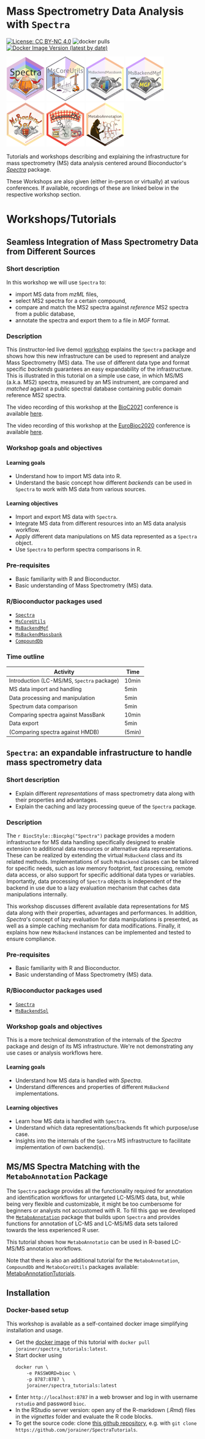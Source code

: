 # Mass Spectrometry Data Analysis with `Spectra`

[![License: CC BY-NC 4.0](https://img.shields.io/badge/License-CC%20BY--NC%204.0-lightgrey.svg)](https://creativecommons.org/licenses/by-nc/4.0/)
![docker pulls](https://img.shields.io/docker/pulls/jorainer/spectra_tutorials)
[![Docker Image Version (latest by date)](https://img.shields.io/docker/v/jorainer/spectra_tutorials?label=docker%20image)](https://hub.docker.com/repository/docker/jorainer/spectra_tutorials)

![Spectra](man/figures/Spectra-rainbow.png)
![MsCoreUtils](man/figures/MsCoreUtils.png)
![MsBackendMassbank](man/figures/MsBackendMassbank.png)
![MsBackendMgf](man/figures/MsBackendMgf.png)
![MsBackendSql](man/figures/MsBackendSql.png)
![CompoundDb](man/figures/CompoundDb.png)
![MetaboAnnotation](man/figures/MetaboAnnotation.png)

Tutorials and workshops describing and explaining the infrastructure for mass
spectrometry (MS) data analysis centered around Bioconductor's
[*Spectra*](https://bioconductor.org/packages/Spectra) package.

These Workshops are also given (either in-person or virtually) at various
conferences. If available, recordings of these are linked below in the
respective workshop section.


# Workshops/Tutorials

## Seamless Integration of Mass Spectrometry Data from Different Sources

### Short description

In this workshop we will use `Spectra` to:

- import MS data from *mzML* files,
- select MS2 spectra for a certain compound,
- compare and match the MS2 spectra against *reference* MS2 spectra from a
  public database,
- annotate the spectra and export them to a file in *MGF* format.


### Description

This (instructor-led live demo)
[workshop](https://jorainer.github.io/SpectraTutorials/articles/analyzing-MS-data-from-different-sources-with-Spectra.html)
explains the `Spectra` package and shows how this new infrastructure can be used
to represent and analyze Mass Spectrometry (MS) data. The use of different data
type and format specific *backends* guarantees an easy expandability of the
infrastructure. This is illustrated in this tutorial on a simple use case, in
which MS/MS (a.k.a. MS2) spectra, measured by an MS instrument, are compared and
*matched* against a public spectral database containing public domain reference
MS2 spectra.

The video recording of this workshop at the
[BioC2021](https://bioc2021.bioconductor.org/) conference is available
[here](https://youtu.be/CNvqlK3Wgx4).

The video recording of this workshop at the
[EuroBioc2020](https://eurobioc2020.bioconductor.org/) conference is available
[here](https://www.youtube.com/watch?v=W6JISCrAtk0).


### Workshop goals and objectives

#### Learning goals

- Understand how to import MS data into R.
- Understand the basic concept how different *backends* can be used in `Spectra`
  to work with MS data from various sources.

#### Learning objectives

- Import and export MS data with `Spectra`.
- Integrate MS data from different resources into an MS data analysis workflow.
- Apply different data manipulations on MS data represented as a `Spectra`
  object.
- Use `Spectra` to perform spectra comparisons in R.


### Pre-requisites

- Basic familiarity with R and Bioconductor.
- Basic understanding of Mass Spectrometry (MS) data.

### R/Bioconductor packages used

- [`Spectra`](https://bioconductor.org/packages/Spectra)
- [`MsCoreUtils`](https://bioconductor.org/packages/MsCoreUtils)
- [`MsBackendMgf`](https://bioconductor.org/packages/MsBackendMgf)
- [`MsBackendMassbank`](https://bioconductor.org/packages/MsBackendMassbank)
- [`CompoundDb`](https://bioconductor.org/packages/CompoundDb)

### Time outline

| Activity                                   | Time  |
|--------------------------------------------|-------|
| Introduction (LC-MS/MS, `Spectra` package) | 10min |
| MS data import and handling                | 5min  |
| Data processing and manipulation           | 5min  |
| Spectrum data comparison                   | 5min  |
| Comparing spectra against MassBank         | 10min |
| Data export                                | 5min  |
| (Comparing spectra against HMDB)           | (5min)|


## `Spectra`: an expandable infrastructure to handle mass spectrometry data

### Short description

- Explain different *representations* of mass spectrometry data along with their
  properties and advantages.
- Explain the caching and lazy processing queue of the `Spectra` package.


### Description

The `r BiocStyle::Biocpkg("Spectra")` package provides a modern infrastructure
for MS data handling specifically designed to enable extension to additional
data resources or alternative data representations. These can be realized by
extending the virtual `MsBackend` class and its related methods. Implementations
of such `MsBackend` classes can be tailored for specific needs, such as low
memory footprint, fast processing, remote data access, or also support for
specific additional data types or variables. Importantly, data processing of
`Spectra` objects is independent of the backend in use due to a lazy evaluation
mechanism that caches data manipulations internally.

This workshop discusses different available data representations for MS data
along with their properties, advantages and performances. In addition,
*Spectra*'s concept of lazy evaluation for data manipulations is presented, as
well as a simple caching mechanism for data modifications. Finally, it explains
how new `MsBackend` instances can be implemented and tested to ensure
compliance.

### Pre-requisites

- Basic familiarity with R and Bioconductor.
- Basic understanding of Mass Spectrometry (MS) data.

### R/Bioconductor packages used

- [`Spectra`](https://bioconductor.org/packages/Spectra)
- [`MsBackendSql`](https://bioconductor.org/packages/MsBackendSql)

### Workshop goals and objectives

This is a more technical demonstration of the internals of the *Spectra* package
and design of its MS infrastructure. We're not demonstrating any use cases or
analysis workflows here.

#### Learning goals

- Understand how MS data is handled with *Spectra*.
- Understand differences and properties of different `MsBackend`
  implementations.


#### Learning objectives

- Learn how MS data is handled with `Spectra`.
- Understand which data representations/backends fit which purpose/use case.
- Insights into the internals of the `Spectra` MS infrastructure to facilitate
  implementation of own backend(s).



## MS/MS Spectra Matching with the `MetaboAnnotation` Package

The `Spectra` package provides all the functionality required for annotation and
identification workflows for untargeted LC-MS/MS data, but, while being very
flexible and customizable, it might be too cumbersome for beginners or analysts
not accustomed with R. To fill this gap we developed the
[`MetaboAnnotation`](https://rformassspectrometry.github.io/MetaboAnnotation)
package that builds upon `Spectra` and provides functions for annotation of
LC-MS and LC-MS/MS data sets tailored towards the less experienced R user.

This tutorial shows how `MetaboAnnotatio` can be used in R-based LC-MS/MS
annotation workflows.

Note that there is also an additional tutorial for the `MetaboAnnotation`,
`CompoundDb` and `MetaboCoreUtils` packages available:
[MetaboAnnotationTutorials](https://jorainer.github.io/MetaboAnnotationTutorials).


## Installation

### Docker-based setup

This workshop is available as a self-contained docker image simplifying
installation and usage.

- Get the [docker image](https://hub.docker.com/r/jorainer/spectra_tutorials) of
  this tutorial with `docker pull jorainer/spectra_tutorials:latest`.
- Start docker using
  ```
  docker run \
      -e PASSWORD=bioc \
      -p 8787:8787 \
      jorainer/spectra_tutorials:latest
  ```
- Enter `http://localhost:8787` in a web browser and log in with username
  `rstudio` and password `bioc`.
- In the RStudio server version: open any of the R-markdown (*.Rmd*) files in
  the *vignettes* folder and evaluate the R code blocks.
- To get the source code: clone [this github
repository](https://github.com/jorainer/SpectraTutorials), e.g. with `git clone
https://github.com/jorainer/SpectraTutorials`.
